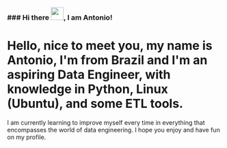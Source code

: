 ### ### Hi there <img src="https://raw.githubusercontent.com/MartinHeinz/MartinHeinz/master/wave.gif" width="30px">, I am Antonio!


# Hello, nice to meet you, my name is Antonio, I'm from Brazil and I'm an aspiring Data Engineer, with knowledge in Python, Linux (Ubuntu), and some ETL tools.

I am currently learning to improve myself every time in everything that encompasses the world of data engineering.
I hope you enjoy and have fun on my profile.

<!--
**AntonyHGB/antonyhgb** is a ✨ _special_ ✨ repository because its `README.md` (this file) appears on your GitHub profile.

Here are some ideas to get you started:

- 🔭 I’m currently working on ...
- 🌱 I’m currently learning ...
- 👯 I’m looking to collaborate on ...
- 🤔 I’m looking for help with ...
- 💬 Ask me about ...
- 📫 How to reach me: ...
- 😄 Pronouns: ...
- ⚡ Fun fact: ...
-->
